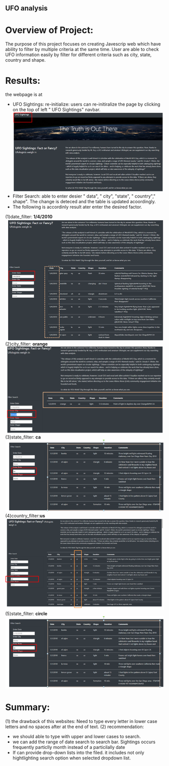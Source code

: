 ## UFO analysis

# Overview of Project:
The purpose of this project focuses on creating Javescrip web which have ability to filter by multiple criteria at the same time. User are able to check UFO information easily by filter for different criteria such as city, state, country and shape. 

# Results:
the webpage is at 
* UFO Sightings: re-initialize: users can re-initiralize the page by clicking  on the top of left " UFO Sightings" navbar.
![fig](https://github.com/violetqq0221/UFO-/blob/main/Image/UFO_sightings.PNG)
* Filter Search: able to enter desier " data", " city", "state", " country"," shape". The change is deteced and the table is updated acoordingly. 
* The following is accordinly result ater enter the desired factor.

 (1)date_filter: **1/4/2010**  
![fig](https://github.com/violetqq0221/UFO-/blob/main/Image/data_filter.PNG)
 (2)city_filter: **orange**  
 ![fig](https://github.com/violetqq0221/UFO-/blob/main/Image/city_filter.PNG)
 (3)state_filter: **ca**    
![fig](https://github.com/violetqq0221/UFO-/blob/main/Image/state_filter.PNG)
 (4)country_filter:**us**  
 ![fig](https://github.com/violetqq0221/UFO-/blob/main/Image/country_filter.PNG)
 (5)state_filter: **circle**  
![fig](https://github.com/violetqq0221/UFO-/blob/main/Image/state_filter.PNG)

# Summary:
(1) the drawback of this websites: Need to type every letter in lower case letters and no spaces after at the end of text. 
(2) recommendation: 
* we should able to type with upper and lower cases to search.
* we can add the range of date search to search bar. Sightings occurs frequently particlly month instead of a particilally date 
* If can provide drop-down lists into the filed. it includes not only hightlighting search option when selected dropdown list. 